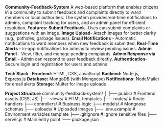 **Community-Feedback-System**
A web-based platform that enables citizens in a community to submit feedback and complaints directly to ward members or local authorities. The system providesreal-time notifications to admins, complaint tracking for users, and an admin panel for efficient resolution.
**Features:**
**Submit Feedback**- Uses can submit complaints or suggestions with an image.
**Image Upload**- Attach images for better clarity (e.g., potholes, garbage issues).
**Email Notifications** - Automatic notifications to ward members when new feedback is submitted.
**Real-Time Alerts** - In-app notifications for admins to review pending issues.
**Admin Panel** - View, filter, and manage pending complaints.
**Admin Response via Email** - Admin can respond to user feedback directly.
**Authentication**- Secure login and registration for users and admins

**Tech Stack** :
**Frontend:** HTML, CSS, JavaScript
**Backend:** Node.js, Express.js
**Database:** MongoDB (with Mongoose)
**Notifications:** NodeMailer for email alerts
**Storage:** Multer for image uploads

****Project Structure****
community-feedback-system/
│
├── public/             # Frontend assets (CSS, JS)
├── views/              # HTML templates
├── routes/             # Route handlers
├── controllers/        # Business logic
├── models/             # Mongoose schemas
├── uploads/            # Uploaded images
├── .env.example        # Environment variables template
├── .gitignore          # Ignore sensitive files
├── server.js           # Main entry point
└── package.json
